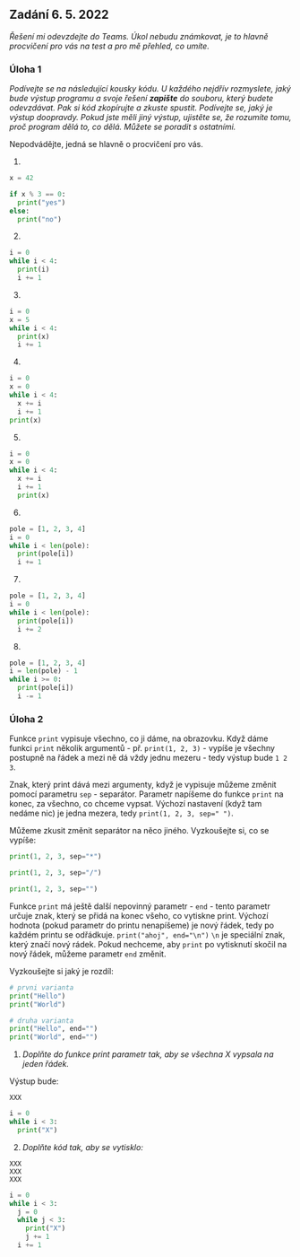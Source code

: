 ## Zadání 6. 5. 2022

*Řešení mi odevzdejte do Teams. Úkol nebudu známkovat, je to hlavně procvičení pro vás na test a pro mě přehled, co umíte.*

### Úloha 1

*Podívejte se na následující kousky kódu. U každého nejdřív rozmyslete, jaký bude výstup programu a svoje řešení **zapište** do souboru, který budete odevzdávat. 
Pak si kód zkopírujte a zkuste spustit. 
Podívejte se, jaký je výstup doopravdy. Pokud jste měli jiný výstup, ujistěte se, že rozumíte tomu, proč program dělá to, co dělá. Můžete se poradit s ostatními.*

Nepodvádějte, jedná se hlavně o procvičení pro vás.

1)
```python
x = 42

if x % 3 == 0:
  print("yes")
else:
  print("no")
```

2)
```python
i = 0
while i < 4:
  print(i)
  i += 1
```

3)
```python
i = 0
x = 5
while i < 4:
  print(x)
  i += 1
```

4)
```python
i = 0
x = 0
while i < 4:
  x += i
  i += 1
print(x)
```

5)
```python
i = 0
x = 0
while i < 4:
  x += i
  i += 1
  print(x)
```

6)
```python
pole = [1, 2, 3, 4]
i = 0
while i < len(pole):
  print(pole[i])
  i += 1
```

7)
```python
pole = [1, 2, 3, 4]
i = 0
while i < len(pole):
  print(pole[i])
  i += 2
```

8)
```python
pole = [1, 2, 3, 4]
i = len(pole) - 1
while i >= 0:
  print(pole[i])
  i -= 1
```
### Úloha 2

Funkce `print` vypisuje všechno, co ji dáme, na obrazovku. Když dáme funkci `print` několik argumentů - př. `print(1, 2, 3)` - vypíše je všechny postupně na řádek a mezi ně dá vždy jednu mezeru - tedy výstup bude `1 2 3`.

Znak, který print dává mezi argumenty, když je vypisuje můžeme změnit pomocí parametru `sep` - separátor. Parametr napíšeme do funkce `print` na konec, za všechno, co chceme vypsat. Výchozí nastavení (když tam nedáme nic) je jedna mezera, tedy `print(1, 2, 3, sep=" ")`.

Můžeme zkusit změnit separátor na něco jiného. Vyzkoušejte si, co se vypíše:

```python
print(1, 2, 3, sep="*")

print(1, 2, 3, sep="/")

print(1, 2, 3, sep="")
```

Funkce `print` má ještě další nepovinný parametr - `end` - tento parametr určuje znak, který se přidá na konec všeho, co vytiskne print. 
Výchozí hodnota (pokud parametr do printu nenapíšeme) je nový řádek, tedy po každém printu se odřádkuje. `print("ahoj", end="\n")`
`\n` je speciální znak, který značí nový rádek. 
Pokud nechceme, aby `print` po vytisknutí skočil na nový řádek, můžeme parametr `end` změnit.

Vyzkoušejte si jaký je rozdíl:

```python
# prvni varianta
print("Hello")
print("World")

# druha varianta
print("Hello", end="")
print("World", end="")
```

1) _Doplňte do funkce print parametr tak, aby se všechna X vypsala na jeden řádek._

Výstup bude:
```
XXX
```
```python
i = 0
while i < 3:
  print("X")
```

2) _Doplňte kód tak, aby se vytisklo:_
```
XXX
XXX
XXX
```
```python
i = 0
while i < 3:
  j = 0
  while j < 3:
    print("X")
    j += 1
  i += 1
```
